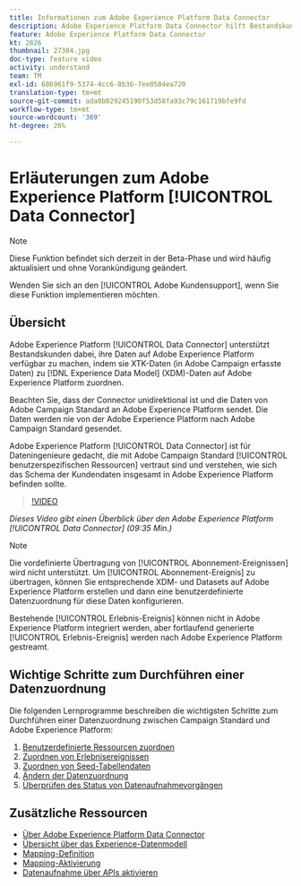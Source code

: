 ```yaml
---
title: Informationen zum Adobe Experience Platform Data Connector
description: Adobe Experience Platform Data Connector hilft Bestandskunden, ihre Daten in Adobe Experience Platform verfügbar zu machen, indem XTK-Daten (in Campaign erfasste Daten) den XDM-Daten (Experience-Datenmodell) in Adobe Experience Platform zugeordnet werden.
feature: Adobe Experience Platform Data Connector
kt: 2826
thumbnail: 27304.jpg
doc-type: feature video
activity: understand
team: TM
exl-id: 686961f9-5374-4cc6-8b36-7ee0584ea720
translation-type: tm+mt
source-git-commit: ada0b029245190f53d58fa93c79c161719bfe9fd
workflow-type: tm+mt
source-wordcount: '369'
ht-degree: 26%

---
```


# Erläuterungen zum Adobe Experience Platform [!UICONTROL Data Connector]

>[!NOTE]
>
>Diese Funktion befindet sich derzeit in der Beta-Phase und wird häufig aktualisiert und ohne Vorankündigung geändert.
>
>Wenden Sie sich an den [!UICONTROL Adobe Kundensupport], wenn Sie diese Funktion implementieren möchten.

## Übersicht

Adobe Experience Platform [!UICONTROL Data Connector] unterstützt Bestandskunden dabei, ihre Daten auf Adobe Experience Platform verfügbar zu machen, indem sie XTK-Daten (in Adobe Campaign erfasste Daten) zu [!DNL Experience Data Model] (XDM)-Daten auf Adobe Experience Platform zuordnen.

Beachten Sie, dass der Connector unidirektional ist und die Daten von Adobe Campaign Standard an Adobe Experience Platform sendet. Die Daten werden nie von der Adobe Experience Platform nach Adobe Campaign Standard gesendet.

Adobe Experience Platform [!UICONTROL Data Connector] ist für Dateningenieure gedacht, die mit Adobe Campaign Standard [!UICONTROL benutzerspezifischen Ressourcen] vertraut sind und verstehen, wie sich das Schema der Kundendaten insgesamt in Adobe Experience Platform befinden sollte.

>[!VIDEO](https://video.tv.adobe.com/v/27304?quality=12)

*Dieses Video gibt einen Überblick über den Adobe Experience Platform  [!UICONTROL Data Connector]  (09:35 Min.)*

>[!NOTE]
>
>Die vordefinierte Übertragung von [!UICONTROL Abonnement-Ereignissen] wird nicht unterstützt. Um [!UICONTROL Abonnement-Ereignis] zu übertragen, können Sie entsprechende XDM- und Datasets auf Adobe Experience Platform erstellen und dann eine benutzerdefinierte Datenzuordnung für diese Daten konfigurieren.
>
>Bestehende [!UICONTROL Erlebnis-Ereignis] können nicht in Adobe Experience Platform integriert werden, aber fortlaufend generierte [!UICONTROL Erlebnis-Ereignis] werden nach Adobe Experience Platform gestreamt.

## Wichtige Schritte zum Durchführen einer Datenzuordnung

Die folgenden Lernprogramme beschreiben die wichtigsten Schritte zum Durchführen einer Datenzuordnung zwischen Campaign Standard und Adobe Experience Platform:

1. [Benutzerdefinierte Ressourcen zuordnen](/help/administrating/adobe-experience-platform-data-connector/mapping-custom-resources.md)
2. [Zuordnen von Erlebnisereignissen](/help/administrating/adobe-experience-platform-data-connector/mapping-experience-events.md)
3. [Zuordnen von Seed-Tabellendaten](/help/administrating/adobe-experience-platform-data-connector/mapping-seed-table-data.md)
4. [Ändern der Datenzuordnung](/help/administrating/adobe-experience-platform-data-connector/modifying-data-mapping.md)
5. [Überprüfen des Status von Datenaufnahmevorgängen](/help/administrating/adobe-experience-platform-data-connector/checking-status-of-data-ingestion-jobs.md)

## Zusätzliche Ressourcen

* [Über Adobe Experience Platform Data Connector](https://docs.adobe.com/content/help/en/campaign-standard/using/administrating/mapping-campaign-and-aep-data/aep-about-data-connector.html)
* [Übersicht über das Experience-Datenmodell](https://docs.adobe.com/content/help/en/campaign-standard/using/administrating/mapping-campaign-and-aep-data/aep-data-model-overview.html)
* [Mapping-Definition](https://docs.adobe.com/content/help/en/campaign-standard/using/administrating/mapping-campaign-and-aep-data/aep-mapping-definition.html)
* [Mapping-Aktivierung](https://docs.adobe.com/content/help/en/campaign-standard/using/administrating/mapping-campaign-and-aep-data/aep-mapping-activation.html)
* [Datenaufnahme über APIs aktivieren](https://docs.adobe.com/content/help/en/campaign-standard/using/administrating/mapping-campaign-and-aep-data/aep-triggering-data-ingestion.html)

